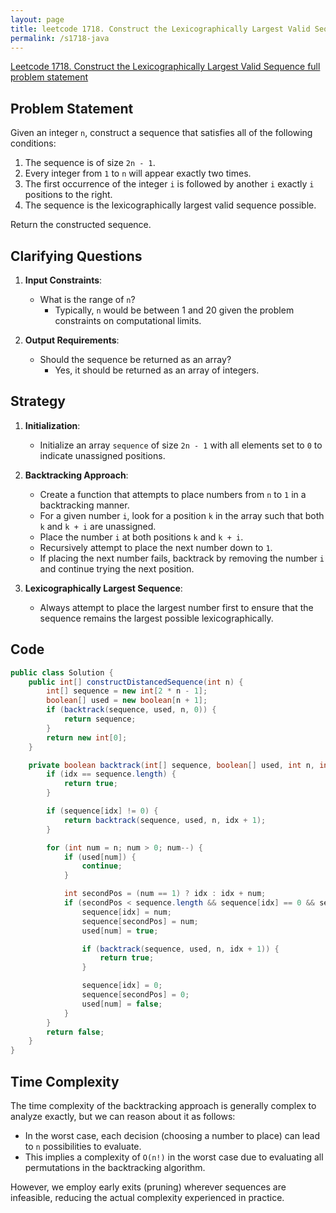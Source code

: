 ```yaml
---
layout: page
title: leetcode 1718. Construct the Lexicographically Largest Valid Sequence
permalink: /s1718-java
---
```

[Leetcode 1718. Construct the Lexicographically Largest Valid Sequence full problem statement](https://algoadvance.github.io/algoadvance/l1718)
## Problem Statement

Given an integer `n`, construct a sequence that satisfies all of the following conditions:

1. The sequence is of size `2n - 1`.
2. Every integer from `1` to `n` will appear exactly two times.
3. The first occurrence of the integer `i` is followed by another `i` exactly `i` positions to the right.
4. The sequence is the lexicographically largest valid sequence possible.

Return the constructed sequence.

## Clarifying Questions

1. **Input Constraints**:
   - What is the range of `n`?
     - Typically, `n` would be between 1 and 20 given the problem constraints on computational limits.

2. **Output Requirements**:
   - Should the sequence be returned as an array?
     - Yes, it should be returned as an array of integers.

## Strategy

1. **Initialization**:
   - Initialize an array `sequence` of size `2n - 1` with all elements set to `0` to indicate unassigned positions.

2. **Backtracking Approach**:
   - Create a function that attempts to place numbers from `n` to `1` in a backtracking manner.
   - For a given number `i`, look for a position `k` in the array such that both `k` and `k + i` are unassigned.
   - Place the number `i` at both positions `k` and `k + i`.
   - Recursively attempt to place the next number down to `1`.
   - If placing the next number fails, backtrack by removing the number `i` and continue trying the next position.

3. **Lexicographically Largest Sequence**:
   - Always attempt to place the largest number first to ensure that the sequence remains the largest possible lexicographically.

## Code

```java
public class Solution {
    public int[] constructDistancedSequence(int n) {
        int[] sequence = new int[2 * n - 1];
        boolean[] used = new boolean[n + 1];
        if (backtrack(sequence, used, n, 0)) {
            return sequence;
        }
        return new int[0];
    }

    private boolean backtrack(int[] sequence, boolean[] used, int n, int idx) {
        if (idx == sequence.length) {
            return true;
        }

        if (sequence[idx] != 0) {
            return backtrack(sequence, used, n, idx + 1);
        }

        for (int num = n; num > 0; num--) {
            if (used[num]) {
                continue;
            }

            int secondPos = (num == 1) ? idx : idx + num;
            if (secondPos < sequence.length && sequence[idx] == 0 && sequence[secondPos] == 0) {
                sequence[idx] = num;
                sequence[secondPos] = num;
                used[num] = true;

                if (backtrack(sequence, used, n, idx + 1)) {
                    return true;
                }

                sequence[idx] = 0;
                sequence[secondPos] = 0;
                used[num] = false;
            }
        }
        return false;
    }
}
```

## Time Complexity

The time complexity of the backtracking approach is generally complex to analyze exactly, but we can reason about it as follows:

- In the worst case, each decision (choosing a number to place) can lead to `n` possibilities to evaluate.
- This implies a complexity of `O(n!)` in the worst case due to evaluating all permutations in the backtracking algorithm.

However, we employ early exits (pruning) wherever sequences are infeasible, reducing the actual complexity experienced in practice.